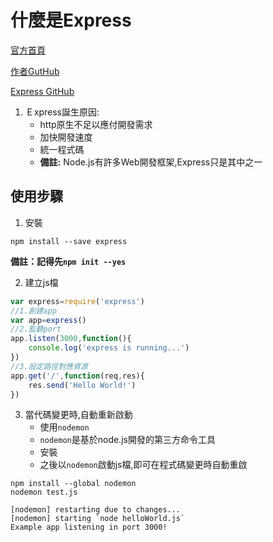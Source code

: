 # 什麼是Express
[官方首頁](http://expressjs.com/)

[作者GutHub](https://github.com/tj)

[Express GitHub](https://github.com/expressjs)
1. Ｅxpress誕生原因:
   - http原生不足以應付開發需求
   - 加快開發速度
   - 統一程式碼
   - **備註:** Node.js有許多Web開發框架,Express只是其中之一

## 使用步驟
1. 安裝
```shell
npm install --save express
```
**備註：記得先`npm init --yes`**

2. 建立js檔
```js
var express=require('express')
//1.創建app
var app=express()
//2.監聽port
app.listen(3000,function(){
    console.log('express is running...')
})
//3.設定路徑對應資源
app.get('/',function(req,res){
    res.send('Hello World!')
})
```
3. 當代碼變更時,自動重新啟動
   - 使用`nodemon`
   - `nodemon`是基於node.js開發的第三方命令工具
   - 安裝
   - 之後以`nodemon`啟動js檔,即可在程式碼變更時自動重啟
```shell
npm install --global nodemon
nodemon test.js

[nodemon] restarting due to changes...
[nodemon] starting `node helloWorld.js`
Example app listening in port 3000!
```